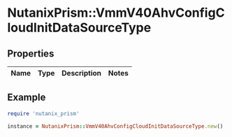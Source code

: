 # NutanixPrism::VmmV40AhvConfigCloudInitDataSourceType

## Properties

| Name | Type | Description | Notes |
| ---- | ---- | ----------- | ----- |

## Example

```ruby
require 'nutanix_prism'

instance = NutanixPrism::VmmV40AhvConfigCloudInitDataSourceType.new()
```

